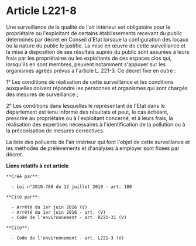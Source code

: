 # Article L221-8

Une surveillance de la qualité de l'air intérieur est obligatoire pour le propriétaire ou l'exploitant de certains
établissements recevant du public déterminés par décret en Conseil d'Etat lorsque la configuration des locaux ou la nature du
public le justifie. La mise en œuvre de cette surveillance et la mise à disposition de ses résultats auprès du public sont
assurées à leurs frais par les propriétaires ou les exploitants de ces espaces clos qui, lorsqu'ils en sont membres, peuvent
notamment s'appuyer sur les organismes agréés prévus à l'article L. 221-3. Ce décret fixe en outre :

1° Les conditions de réalisation de cette surveillance et les conditions auxquelles doivent répondre les personnes et
organismes qui sont chargés des mesures de surveillance ;

2° Les conditions dans lesquelles le représentant de l'Etat dans le département est tenu informé des résultats et peut, le
cas échéant, prescrire au propriétaire ou à l'exploitant concerné, et à leurs frais, la réalisation des expertises
nécessaires à l'identification de la pollution ou à la préconisation de mesures correctives.

La liste des polluants de l'air intérieur qui font l'objet de cette surveillance et les méthodes de prélèvements et
d'analyses à employer sont fixées par décret.

**Liens relatifs à cet article**

	**Créé par**:

	  - Loi n°2010-788 du 12 juillet 2010 - art. 180

	**Cité par**:

	  - Arrêté du 1er juin 2016 (V)
	  - Arrêté du 1er juin 2016 - art. (V)
	  - Code de l'environnement - art. R221-31 (V)

	**Cite**:

	  - Code de l'environnement - art. L221-3 (V)

